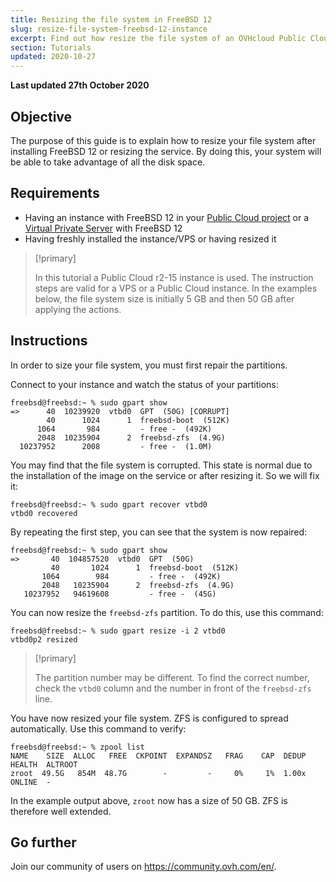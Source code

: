 ```yaml
---
title: Resizing the file system in FreeBSD 12
slug: resize-file-system-freebsd-12-instance
excerpt: Find out how resize the file system of an OVHcloud Public Cloud instance or VPS with FreeBSD 12
section: Tutorials
updated: 2020-10-27
---
```


**Last updated 27th October 2020**

## Objective

The purpose of this guide is to explain how to resize your file system after installing FreeBSD 12 or resizing the service. By doing this, your system will be able to take advantage of all the disk space.

## Requirements

- Having an instance with FreeBSD 12 in your [Public Cloud project](https://www.ovhcloud.com/en-sg/public-cloud/) or a [Virtual Private Server](https://www.ovhcloud.com/en-sg/vps/) with FreeBSD 12
- Having freshly installed the instance/VPS or having resized it

> [!primary]
>
> In this tutorial a Public Cloud r2-15 instance is used. The instruction steps are valid for a VPS or a Public Cloud instance. In the examples below, the file system size is initially 5 GB and then 50 GB after applying the actions.
>

## Instructions

In order to size your file system, you must first repair the partitions.

Connect to your instance and watch the status of your partitions:

```
freebsd@freebsd:~ % sudo gpart show
=>      40  10239920  vtbd0  GPT  (50G) [CORRUPT]
        40      1024      1  freebsd-boot  (512K)
      1064       984         - free -  (492K)
      2048  10235904      2  freebsd-zfs  (4.9G)
  10237952      2008         - free -  (1.0M)
```

You may find that the file system is corrupted. This state is normal due to the installation of the image on the service or after resizing it. So we will fix it:

```
freebsd@freebsd:~ % sudo gpart recover vtbd0
vtbd0 recovered
```

By repeating the first step, you can see that the system is now repaired:

```
freebsd@freebsd:~ % sudo gpart show
=>       40  104857520  vtbd0  GPT  (50G)
         40       1024      1  freebsd-boot  (512K)
       1064        984         - free -  (492K)
       2048   10235904      2  freebsd-zfs  (4.9G)
   10237952   94619608         - free -  (45G)
```

You can now resize the `freebsd-zfs` partition. To do this, use this command:

```
freebsd@freebsd:~ % sudo gpart resize -i 2 vtbd0
vtbd0p2 resized
```

> [!primary]
>
> The partition number may be different. To find the correct number, check the `vtbd0` column and the number in front of the `freebsd-zfs` line.
>

You have now resized your file system. ZFS is configured to spread automatically. Use this command to verify:

```
freebsd@freebsd:~ % zpool list
NAME    SIZE  ALLOC   FREE  CKPOINT  EXPANDSZ   FRAG    CAP  DEDUP  HEALTH  ALTROOT
zroot  49.5G   854M  48.7G        -         -     0%     1%  1.00x  ONLINE  -
```

In the example output above, `zroot` now has a size of 50 GB. ZFS is therefore well extended.


## Go further

Join our community of users on <https://community.ovh.com/en/>.
